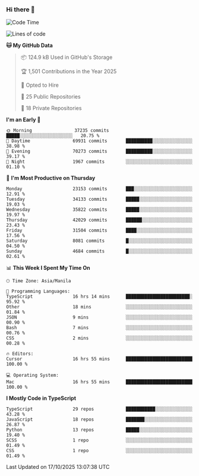 ### Hi there 👋

<!--START_SECTION:waka-->
![Code Time](http://img.shields.io/badge/Code%20Time-2%2C229%20hrs%2015%20mins-blue)

![Lines of code](https://img.shields.io/badge/From%20Hello%20World%20I%27ve%20Written-68.8%20million%20lines%20of%20code-blue)

**🐱 My GitHub Data** 

> 📦 124.9 kB Used in GitHub's Storage 
 > 
> 🏆 1,501 Contributions in the Year 2025
 > 
> 💼 Opted to Hire
 > 
> 📜 25 Public Repositories 
 > 
> 🔑 18 Private Repositories 
 > 
**I'm an Early 🐤** 

```text
🌞 Morning                37235 commits       █████░░░░░░░░░░░░░░░░░░░░   20.75 % 
🌆 Daytime                69931 commits       ██████████░░░░░░░░░░░░░░░   38.98 % 
🌃 Evening                70273 commits       ██████████░░░░░░░░░░░░░░░   39.17 % 
🌙 Night                  1967 commits        ░░░░░░░░░░░░░░░░░░░░░░░░░   01.10 % 
```
📅 **I'm Most Productive on Thursday** 

```text
Monday                   23153 commits       ███░░░░░░░░░░░░░░░░░░░░░░   12.91 % 
Tuesday                  34133 commits       █████░░░░░░░░░░░░░░░░░░░░   19.03 % 
Wednesday                35822 commits       █████░░░░░░░░░░░░░░░░░░░░   19.97 % 
Thursday                 42029 commits       ██████░░░░░░░░░░░░░░░░░░░   23.43 % 
Friday                   31504 commits       ████░░░░░░░░░░░░░░░░░░░░░   17.56 % 
Saturday                 8081 commits        █░░░░░░░░░░░░░░░░░░░░░░░░   04.50 % 
Sunday                   4684 commits        █░░░░░░░░░░░░░░░░░░░░░░░░   02.61 % 
```


📊 **This Week I Spent My Time On** 

```text
🕑︎ Time Zone: Asia/Manila

💬 Programming Languages: 
TypeScript               16 hrs 14 mins      ████████████████████████░   95.92 % 
Other                    18 mins             ░░░░░░░░░░░░░░░░░░░░░░░░░   01.84 % 
JSON                     9 mins              ░░░░░░░░░░░░░░░░░░░░░░░░░   00.90 % 
Bash                     7 mins              ░░░░░░░░░░░░░░░░░░░░░░░░░   00.76 % 
CSS                      2 mins              ░░░░░░░░░░░░░░░░░░░░░░░░░   00.28 % 

🔥 Editors: 
Cursor                   16 hrs 55 mins      █████████████████████████   100.00 % 

💻 Operating System: 
Mac                      16 hrs 55 mins      █████████████████████████   100.00 % 
```

**I Mostly Code in TypeScript** 

```text
TypeScript               29 repos            ███████████░░░░░░░░░░░░░░   43.28 % 
JavaScript               18 repos            ███████░░░░░░░░░░░░░░░░░░   26.87 % 
Python                   13 repos            █████░░░░░░░░░░░░░░░░░░░░   19.40 % 
SCSS                     1 repo              ░░░░░░░░░░░░░░░░░░░░░░░░░   01.49 % 
CSS                      1 repo              ░░░░░░░░░░░░░░░░░░░░░░░░░   01.49 % 
```




 Last Updated on 17/10/2025 13:07:38 UTC
<!--END_SECTION:waka-->

